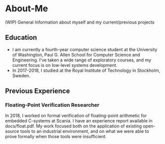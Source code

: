 # About-Me
(WIP)
General Information about myself and my current/previous projects

## Education
* I am currently a fourth-year computer science student at the University of Washington, Paul G. Allen School for Computer Science and Engineering. I've taken a wide range of exploratory courses, and my current focus is on low-level systems development.
* In 2017-2018, I studied at the Royal Institute of Technology in Stockholm, Sweden.

## Previous Experience
### Floating-Point Verification Researcher
In 2018, I worked on formal verification of floating-point arithmetic for embedded C-systems at Scania. I have an experience report available in docs/float.pdf. My work focused both on the application of existing open-source tools to an industrial environment, and on what we were able to prove formally when those tools were insufficient.
